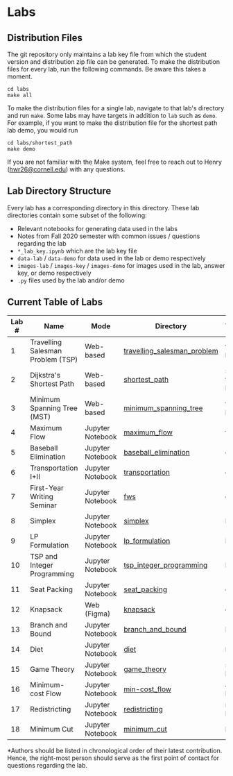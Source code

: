# Labs

## Distribution Files

The git repository only maintains a lab key file from which the student
version and distribution zip file can be generated. To make the distribution
files for every lab, run the following commands. Be aware this takes a moment.

```
cd labs
make all
```

To make the distribution files for a single lab, navigate to that lab's
directory and run `make`. Some labs may have targets in addition to `lab`
such as `demo`. For example, if you want to make the distribution file for the
shortest path lab demo, you would run

```
cd labs/shortest_path
make demo
```

If you are not familiar with the Make system, feel free to reach out to Henry
(hwr26@cornell.edu) with any questions.

## Lab Directory Structure

Every lab has a corresponding directory in this directory. These lab
directories contain some subset of the following:
- Relevant notebooks for generating data used in the labs
- Notes from Fall 2020 semester with common issues / questions regarding the lab
- `*_lab_key.ipynb` which are the lab key file
- `data-lab` / `data-demo` for data used in the lab or demo respectively
- `images-lab` / `images-key` / `images-demo` for images used in the lab, answer key, or demo respectively
- `.py` files used by the lab and/or demo

## Current Table of Labs

| Lab # | Name                              | Mode             | Directory                                                  | Author(s) NetID* |
|-------|-----------------------------------|------------------|------------------------------------------------------------|------------------|
| 1     | Travelling Salesman Problem (TSP) | Web-based        | [travelling_salesman_problem](travelling_salesman_problem) | tw454 + hwr26    |
| 2     | Dijkstra's Shortest Path          | Web-based        | [shortest_path](shortest_path)                             | sea78, tw454 + hwr26 |
| 3     | Minimum Spanning Tree (MST)       | Web-based        | [minimum_spanning_tree](minimum_spanning_tree)             | tw454 + hwr26    |
| 4     | Maximum Flow                      | Jupyter Notebook | [maximum_flow](maximum_flow)                               | fms9             |
| 5     | Baseball Elimination              | Jupyter Notebook | [baseball_elimination](baseball_elimination)               | qz245            |
| 6     | Transportation I+II               | Jupyter Notebook | [transportation](transportation)                           | qz245            |
| 7     | First-Year Writing Seminar        | Jupyter Notebook | [fws](fws)                                                 | qz245            |
| 8     | Simplex                           | Jupyter Notebook | [simplex](simplex)                                         | hwr26            |
| 9     | LP Formulation                    | Jupyter Notebook | [lp_formulation](lp_formulation)                           | hwr26            |
| 10    | TSP and Integer Programming       | Jupyter Notebook | [tsp_integer_programming](tsp_integer_programming)         | hwr26            |
| 11    | Seat Packing                      | Jupyter Notebook | [seat_packing](seat_packing)                               | qz245            |
| 12    | Knapsack                          | Web (Figma)      | [knapsack](knapsack)                                       | qz245            |
| 13    | Branch and Bound                  | Jupyter Notebook | [branch_and_bound](branch_and_bound)                       | hwr26            |
| 14    | Diet                              | Jupyter Notebook | [diet](diet)                                               | hwr26            |
| 15    | Game Theory                       | Jupyter Notebook | [game_theory](game_theory)                                 | sea78 + hwr26    |
| 16    | Minimum-cost Flow                 | Jupyter Notebook | [min-cost_flow](min-cost_flow)                             | aaj54 + hwr26    |
| 17    | Redistricting                     | Jupyter Notebook | [redistricting](redistricting)                             | rwg97 + hwr26    |
| 18    | Minimum Cut                       | Jupyter Notebook | [minimum_cut](minimum_cut)                                 | kz226            |

*Authors should be listed in chronological order of their latest contribution. Hence, the right-most person should serve as the first point of contact for questions regarding the lab.